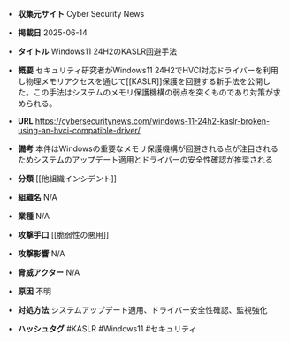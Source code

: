 - **収集元サイト**
Cyber Security News

- **掲載日**
2025-06-14

- **タイトル**
Windows11 24H2のKASLR回避手法

- **概要**
セキュリティ研究者がWindows11 24H2でHVCI対応ドライバーを利用し物理メモリアクセスを通じて[[KASLR]]保護を回避する新手法を公開した。この手法はシステムのメモリ保護機構の弱点を突くものであり対策が求められる。

- **URL**
https://cybersecuritynews.com/windows-11-24h2-kaslr-broken-using-an-hvci-compatible-driver/

- **備考**
本件はWindowsの重要なメモリ保護機構が回避される点が注目されるためシステムのアップデート適用とドライバーの安全性確認が推奨される

- **分類**
[[他組織インシデント]]

- **組織名**
N/A

- **業種**
N/A

- **攻撃手口**
[[脆弱性の悪用]]

- **攻撃影響**
N/A

- **脅威アクター**
N/A

- **原因**
不明

- **対処方法**
システムアップデート適用、ドライバー安全性確認、監視強化

- **ハッシュタグ**
#KASLR #Windows11 #セキュリティ
